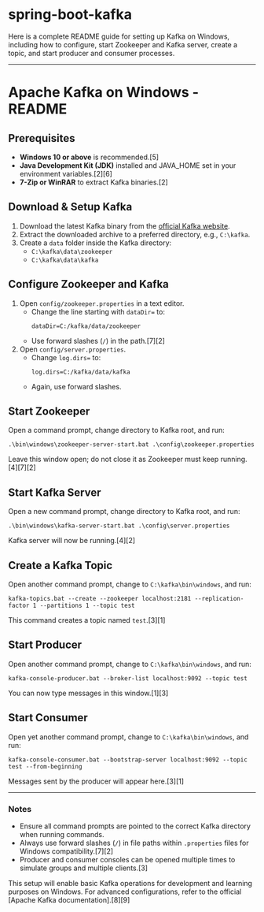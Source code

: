 # spring-boot-kafka

Here is a complete README guide for setting up Kafka on Windows, including how to configure, start Zookeeper and Kafka server, create a topic, and start producer and consumer processes.

***

# Apache Kafka on Windows - README

## Prerequisites

- **Windows 10 or above** is recommended.[5]
- **Java Development Kit (JDK)** installed and JAVA_HOME set in your environment variables.[2][6]
- **7-Zip or WinRAR** to extract Kafka binaries.[2]

## Download & Setup Kafka

1. Download the latest Kafka binary from the [official Kafka website](https://kafka.apache.org/downloads).
2. Extract the downloaded archive to a preferred directory, e.g., `C:\kafka`.
3. Create a `data` folder inside the Kafka directory:
    - `C:\kafka\data\zookeeper`
    - `C:\kafka\data\kafka`

## Configure Zookeeper and Kafka

1. Open `config/zookeeper.properties` in a text editor.
    - Change the line starting with `dataDir=` to:
      ```
      dataDir=C:/kafka/data/zookeeper
      ```
    - Use forward slashes (`/`) in the path.[7][2]
2. Open `config/server.properties`.
    - Change `log.dirs=` to:
      ```
      log.dirs=C:/kafka/data/kafka
      ```
    - Again, use forward slashes.

## Start Zookeeper

Open a command prompt, change directory to Kafka root, and run:
```
.\bin\windows\zookeeper-server-start.bat .\config\zookeeper.properties
```
Leave this window open; do not close it as Zookeeper must keep running.[4][7][2]

## Start Kafka Server

Open a new command prompt, change directory to Kafka root, and run:
```
.\bin\windows\kafka-server-start.bat .\config\server.properties
```
Kafka server will now be running.[4][2]

## Create a Kafka Topic

Open another command prompt, change to `C:\kafka\bin\windows`, and run:
```
kafka-topics.bat --create --zookeeper localhost:2181 --replication-factor 1 --partitions 1 --topic test
```
This command creates a topic named `test`.[3][1]

## Start Producer

Open another command prompt, change to `C:\kafka\bin\windows`, and run:
```
kafka-console-producer.bat --broker-list localhost:9092 --topic test
```
You can now type messages in this window.[1][3]

## Start Consumer

Open yet another command prompt, change to `C:\kafka\bin\windows`, and run:
```
kafka-console-consumer.bat --bootstrap-server localhost:9092 --topic test --from-beginning
```
Messages sent by the producer will appear here.[3][1]

***

### Notes

- Ensure all command prompts are pointed to the correct Kafka directory when running commands.
- Always use forward slashes (`/`) in file paths within `.properties` files for Windows compatibility.[7][2]
- Producer and consumer consoles can be opened multiple times to simulate groups and multiple clients.[3]

This setup will enable basic Kafka operations for development and learning purposes on Windows. For advanced configurations, refer to the official [Apache Kafka documentation].[8][9]
